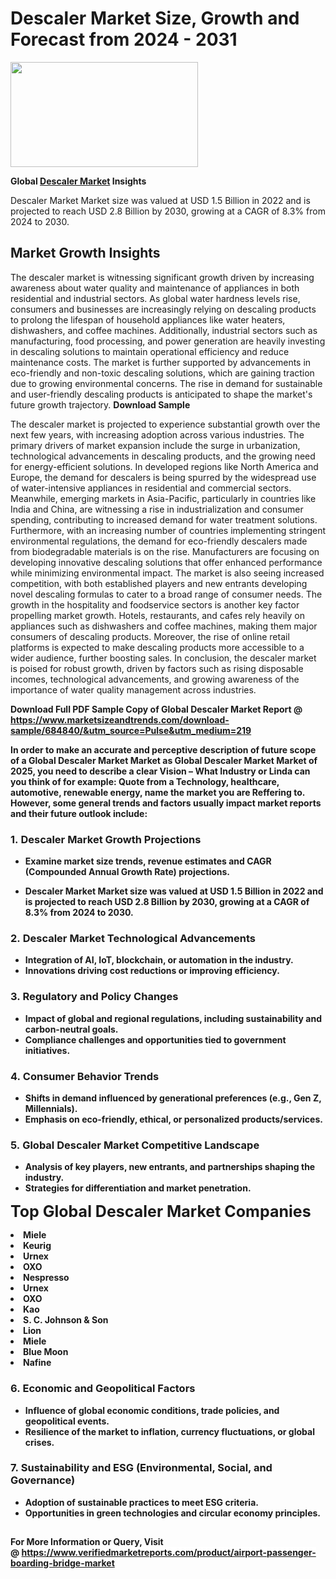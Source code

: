 <H1>Descaler Market Size, Growth and Forecast from 2024 - 2031</H1><img class="aligncenter size-medium wp-image-584254" src="https://thirdeyenews.in/wp-content/uploads/2024/09/Global-Market-Research-300x168.jpeg" alt="" width="300" height="168" /><p><strong>Global&nbsp;<a href="https://www.marketsizeandtrends.com/download-sample/684840/&amp;utm_source=Pulse&amp;utm_medium=219">Descaler Market</a> Insights</strong></p><p>Descaler Market Market size was valued at USD 1.5 Billion in 2022 and is projected to reach USD 2.8 Billion by 2030, growing at a CAGR of 8.3% from 2024 to 2030.</p><p><h2>Market Growth Insights</h2> <p>The descaler market is witnessing significant growth driven by increasing awareness about water quality and maintenance of appliances in both residential and industrial sectors. As global water hardness levels rise, consumers and businesses are increasingly relying on descaling products to prolong the lifespan of household appliances like water heaters, dishwashers, and coffee machines. Additionally, industrial sectors such as manufacturing, food processing, and power generation are heavily investing in descaling solutions to maintain operational efficiency and reduce maintenance costs. The market is further supported by advancements in eco-friendly and non-toxic descaling solutions, which are gaining traction due to growing environmental concerns. The rise in demand for sustainable and user-friendly descaling products is anticipated to shape the market's future growth trajectory. <strong>Download Sample</strong></p> <p>The descaler market is projected to experience substantial growth over the next few years, with increasing adoption across various industries. The primary drivers of market expansion include the surge in urbanization, technological advancements in descaling products, and the growing need for energy-efficient solutions. In developed regions like North America and Europe, the demand for descalers is being spurred by the widespread use of water-intensive appliances in residential and commercial sectors. Meanwhile, emerging markets in Asia-Pacific, particularly in countries like India and China, are witnessing a rise in industrialization and consumer spending, contributing to increased demand for water treatment solutions. Furthermore, with an increasing number of countries implementing stringent environmental regulations, the demand for eco-friendly descalers made from biodegradable materials is on the rise. Manufacturers are focusing on developing innovative descaling solutions that offer enhanced performance while minimizing environmental impact. The market is also seeing increased competition, with both established players and new entrants developing novel descaling formulas to cater to a broad range of consumer needs. The growth in the hospitality and foodservice sectors is another key factor propelling market growth. Hotels, restaurants, and cafes rely heavily on appliances such as dishwashers and coffee machines, making them major consumers of descaling products. Moreover, the rise of online retail platforms is expected to make descaling products more accessible to a wider audience, further boosting sales. In conclusion, the descaler market is poised for robust growth, driven by factors such as rising disposable incomes, technological advancements, and growing awareness of the importance of water quality management across industries. <strong></p><p><span class=""><strong>Download Full PDF Sample Copy of Global Descaler Market Report</strong> @ <a href="https://www.marketsizeandtrends.com/download-sample/684840/&amp;utm_source=Pulse&amp;utm_medium=219" target="_blank">https://www.marketsizeandtrends.com/download-sample/684840/&amp;utm_source=Pulse&amp;utm_medium=219</a></span></p><p>In order to make an accurate and perceptive description of future scope of a Global&nbsp;Descaler Market Market as Global&nbsp;Descaler Market Market of 2025, you need to describe a clear Vision &ndash; What Industry or Linda can you think of for example: Quote from a Technology, healthcare, automotive, renewable energy, name the market you are Reffering to. However, some general trends and factors usually impact market reports and their future outlook include:</p><h3>1.&nbsp;<strong>Descaler Market Growth Projections</strong></h3><ul><li>Examine market size trends, revenue estimates and CAGR (Compounded Annual Growth Rate) projections.</li><li><p>Descaler Market Market size was valued at USD 1.5 Billion in 2022 and is projected to reach USD 2.8 Billion by 2030, growing at a CAGR of 8.3% from 2024 to 2030.</p></li></ul><h3>2.&nbsp;<strong>Descaler Market Technological Advancements</strong></h3><ul><li>Integration of AI, IoT, blockchain, or automation in the industry.</li><li>Innovations driving cost reductions or improving efficiency.</li></ul><h3>3.&nbsp;<strong>Regulatory and Policy Changes</strong></h3><ul><li>Impact of global and regional regulations, including sustainability and carbon-neutral goals.</li><li>Compliance challenges and opportunities tied to government initiatives.</li></ul><h3>4.&nbsp;<strong>Consumer Behavior Trends</strong></h3><ul><li>Shifts in demand influenced by generational preferences (e.g., Gen Z, Millennials).</li><li>Emphasis on eco-friendly, ethical, or personalized products/services.</li></ul><h3>5.&nbsp;<strong>Global Descaler Market Competitive Landscape</strong></h3><ul><li>Analysis of key players, new entrants, and partnerships shaping the industry.</li><li>Strategies for differentiation and market penetration.</li></ul><p data-pm-slice="1 1 []"><span style="color: inherit; font-family: inherit; font-size: 25px;">Top Global Descaler Market Companies</span></p><div class="" data-test-id=""><p><li>Miele</li><li> Keurig</li><li> Urnex</li><li> OXO</li><li> Nespresso</li><li> Urnex</li><li> OXO</li><li> Kao</li><li> S. C. Johnson & Son</li><li> Lion</li><li> Miele</li><li> Blue Moon</li><li> Nafine</li></p></div><h3>6.&nbsp;<strong>Economic and Geopolitical Factors</strong></h3><ul><li>Influence of global economic conditions, trade policies, and geopolitical events.</li><li>Resilience of the market to inflation, currency fluctuations, or global crises.</li></ul><h3>7.&nbsp;<strong>Sustainability and ESG (Environmental, Social, and Governance)</strong></h3><ul><li>Adoption of sustainable practices to meet ESG criteria.</li><li>Opportunities in green technologies and circular economy principles.</li></ul><h2><strong style="font-size: 14px;">For More Information or Query, Visit @&nbsp;</strong><a style="background-color: #ffffff; font-size: 14px;" href="https://www.marketsizeandtrends.com/report/descaler-market/" target="_blank">https://www.verifiedmarketreports.com/product/airport-passenger-boarding-bridge-market</a></h2>
